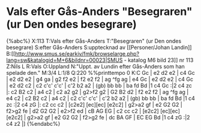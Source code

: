 # Vals efter Gås-Anders "Besegraren" (ur Den ondes besegrare)

{%abc%}
X:113
T:Vals efter Gås-Anders
T:"Besegraren" (ur Den ondes besegrare)
S:efter Gås-Anders
S:upptecknad av [[Personer/Johan Landin]]
B:[[http://www.smus.se/earkiv/fmk/browselarge.php?lang=sw&katalogid=M+6&bildnr=00023|SMUS - katalog M6 bild 23]] nr 113
Z:Nils L
R:Vals
O:Uppland
N:"Uppt. av Lundin efter Gås-Anders som han spelade den."
M:3/4
L:1/8
Q:220
%%printtempo 0
K:C
Gc | e2 d2 e2 | c4 Gc | e2 d2 e2 | g4 ga | g2 f2 e2 | f2 e2 f2 | ag ^fg ag | e4 Gc |
e2 d2 e2 | c4 Gc | e2 d2 c2 | c2 c'c' c'c' | c'2 b2 a2 | (gb) bb bb | ba fd Bd |1 c4 Gc :|2
c4 zc |: c2 B2 c2 | a4 c2 | c2 a2 g2 | g2>f2 g2 | G2 B2 d2 | f2 e2 f2 | ag ^fg ag |
e4 c2 | c2 B2 c2 | a4 c2 | c2 c'c' c'c' | c'2 b2 a2 | (gb) bb bb | ba fd Bd |1 c4 zc :|2
c4 zG |: c2 cc c2 | [c2e2] [ec][ec] [e2c2] | g2>a2 gf | e2 G2 G2 | f2>g2 fe | d2 G2 G2 | e2>f2 ed |
cB AG EG | c2 cc c2 | [e2c2] [ec][ec] [e2c2] | g2>a2 gf | e2 G2 G2 | f2>g2 fe | dc BA GF | EC EG Bd |1
c4 zG :|2 c4 z2 |]
{%endabc%}
